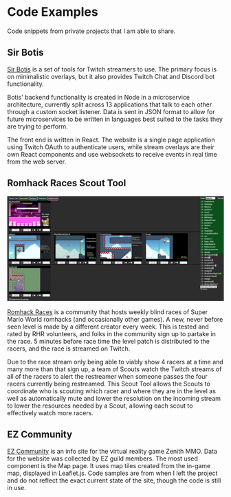 # Code Examples
Code snippets from private projects that I am able to share.

## Sir Botis
[Sir Botis](https://sirbotis.com) is a set of tools for Twitch streamers to use. The primary focus is on minimalistic overlays, but it also provides Twitch Chat and Discord bot functionality.

Botis' backend functionality is created in Node in a microservice architecture, currently split across 13 applications that talk to each other through a custom socket listener. Data is sent in JSON format to allow for future microservices to be written in languages best suited to the tasks they are trying to perform.

The front end is written in React. The website is a single page application using Twitch OAuth to authenticate users, while stream overlays are their own React components and use websockets to receive events in real time from the web server.

## Romhack Races Scout Tool
![Scout Tool](rhrScoutTool/scoutTool.png)

[Romhack Races](https://romhackraces.com/) is a community that hosts weekly blind races of Super Mario World romhacks (and occasionally other games). A new, never before seen level is made by a different creator every week. This is tested and rated by RHR volunteers, and folks in the community sign up to partake in the race. 5 minutes before race time the level patch is distributed to the racers, and the race is streamed on Twitch.

Due to the race stream only being able to viably show 4 racers at a time and many more than that sign up, a team of Scouts watch the Twitch streams of all of the racers to alert the restreamer when someone passes the four racers currently being restreamed. This Scout Tool allows the Scouts to coordinate who is scouting which racer and where they are in the level as well as automatically mute and lower the resolution on the incoming stream to lower the resources needed by a Scout, allowing each scout to effectively watch more racers.

## EZ Community
[EZ Community](https://ez.community) is an info site for the virtual reality game Zenith MMO. Data for the website was collected by EZ guild members. The most used component is the Map page. It uses map tiles created from the in-game map, displayed in Leaflet.js. Code samples are from when I left the project and do not reflect the exact current state of the site, though the code is still in use.